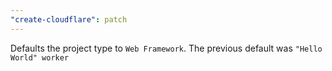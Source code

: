 ```yaml
---
"create-cloudflare": patch
---
```


Defaults the project type to `Web Framework`. The previous default was `"Hello World" worker`
